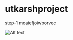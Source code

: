 # utkarshproject

step-1 moaiefjoiwborvec

![Alt text](/relative/utkarshproject/utkarsh/screenshot/kp.png?raw=true "Optional Title")
